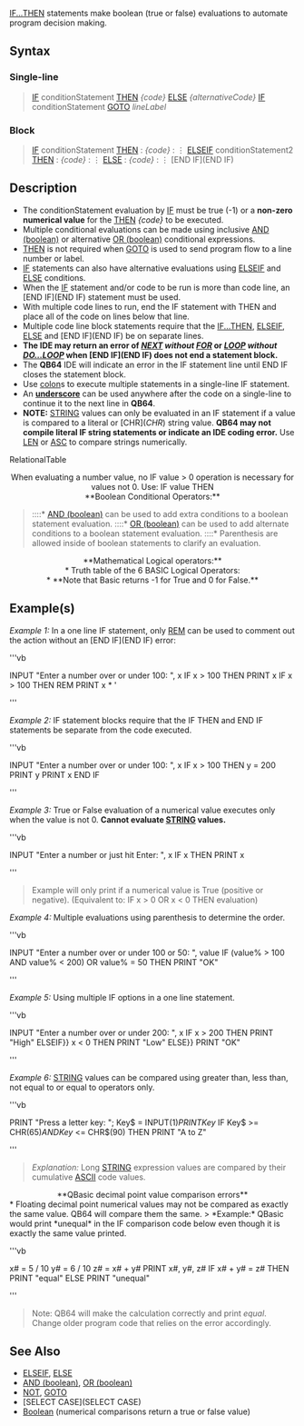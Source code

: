 [IF...THEN](IF...THEN) statements make boolean (true or false) evaluations to automate program decision making.

## Syntax

### Single-line

>  [IF](IF) conditionStatement [THEN](THEN) *{code}* [ELSE](ELSE) *{alternativeCode}*
>  [IF](IF) conditionStatement [GOTO](GOTO) *lineLabel*


### Block

>  [IF](IF) conditionStatement [THEN](THEN)
> : *{code}*
> : ⋮
>  [ELSEIF](ELSEIF) conditionStatement2 [THEN](THEN)
> : *{code}*
> : ⋮
>  [ELSE](ELSE)
> : *{code}*
> : ⋮
>  [END IF](END IF)


## Description

* The conditionStatement evaluation by [IF](IF) must be true (-1) or a **non-zero numerical value** for the [THEN](THEN) *{code}* to be executed.
* Multiple conditional evaluations can be made using inclusive [AND (boolean)](AND (boolean)) or alternative [OR (boolean)](OR (boolean)) conditional expressions.
* [THEN](THEN) is not required when [GOTO](GOTO) is used to send program flow to a line number or label.
* [IF](IF) statements can also have alternative evaluations using [ELSEIF](ELSEIF) and [ELSE](ELSE) conditions. 
* When the [IF](IF) statement and/or code to be run is more than code line, an [END IF](END IF) statement must be used.
* With multiple code lines to run, end the IF statement with THEN and place all of the code on lines below that line.
* Multiple code line block statements require that the [IF...THEN](IF...THEN), [ELSEIF](ELSEIF), [ELSE](ELSE) and [END IF](END IF) be on separate lines.
* **The IDE may return an error of *[NEXT](NEXT) without [FOR](FOR)* or *[LOOP](LOOP) without [DO...LOOP](DO...LOOP)* when [END IF](END IF) does not end a statement block.**
* The **QB64** IDE will indicate an error in the IF statement line until END IF closes the statement block.
* Use [colon](colon)s to execute multiple statements in a single-line IF statement.
* An **[underscore](underscore)** can be used anywhere after the code on a single-line to continue it to the next line in **QB64**.
* **NOTE:** [STRING](STRING) values can only be evaluated in an IF statement if a value is compared to a literal or [CHR$](CHR$) string value. **QB64 may not compile literal IF string statements or indicate an IDE coding error.** Use [LEN](LEN) or [ASC](ASC) to compare strings numerically.



RelationalTable


<center> When evaluating a number value, no IF value > 0 operation is necessary for values not 0. Use: IF value THEN </center>


<center>**Boolean Conditional Operators:**</center>


> ::::* [AND (boolean)](AND (boolean)) can be used to add extra conditions to a boolean statement evaluation.
> ::::* [OR (boolean)](OR (boolean)) can be used to add alternate conditions to a boolean statement evaluation.
> ::::* Parenthesis are allowed inside of boolean statements to clarify an evaluation.


<center>**Mathematical Logical operators:**</center>
<center>* Truth table of the 6 BASIC Logical Operators:</center>




<center>* **Note that Basic returns -1 for True and 0 for False.**</center>


## Example(s)

*Example 1:* In a one line IF statement, only [REM](REM) can be used to comment out the action without an [END IF](END IF) error:

'''vb

INPUT "Enter a number over or under 100: ", x
IF x > 100 THEN PRINT x 
IF x > 100 THEN REM PRINT x * '

'''


*Example 2:* IF statement blocks require that the IF THEN and END IF statements be separate from the code executed.

'''vb

INPUT "Enter a number over or under 100: ", x
IF x > 100 THEN
  y = 200
  PRINT y
  PRINT x
END IF 

'''


*Example 3:* True or False evaluation of a numerical value executes only when the value is not 0. **Cannot evaluate [STRING](STRING) values.**

'''vb

INPUT "Enter a number or just hit Enter: ", x
IF x THEN PRINT x 

'''
> Example will only print if a numerical value is True (positive or negative). (Equivalent to: IF x > 0 OR x < 0 THEN evaluation)


*Example 4:* Multiple evaluations using parenthesis to determine the order.

'''vb

INPUT "Enter a number over or under 100 or 50: ", value
IF (value% > 100 AND value% < 200) OR value% = 50 THEN PRINT "OK" 

'''


*Example 5:* Using multiple IF options in a one line statement.

'''vb

INPUT "Enter a number over or under 200: ", x
IF x > 200 THEN PRINT "High" ELSEIF}} x < 0 THEN PRINT "Low" ELSE}} PRINT "OK"


'''


*Example 6:* [STRING](STRING) values can be compared using greater than, less than, not equal to or equal to operators only.

'''vb

PRINT "Press a letter key: ";
Key$ = INPUT$(1)
PRINT Key$ 
IF Key$ >= CHR$(65) AND Key$ <= CHR$(90) THEN PRINT "A to Z"

'''
>  *Explanation:* Long [STRING](STRING) expression values are compared by their cumulative [ASCII](ASCII) code values.


<center>**QBasic decimal point value comparison errors**</center>
* Floating decimal point numerical values may not be compared as exactly the same value. QB64 will compare them the same.
> *Example:* QBasic would print *unequal* in the IF comparison code below even though it is exactly the same value printed.

'''vb

x# = 5 / 10
y# = 6 / 10
z# = x# + y#
PRINT x#, y#, z#
IF x# + y# = z# THEN PRINT "equal" ELSE PRINT "unequal" 

'''
>  Note: QB64 will make the calculation correctly and print *equal*. Change older program code that relies on the error accordingly.


## See Also

* [ELSEIF](ELSEIF), [ELSE](ELSE)
* [AND (boolean)](AND (boolean)), [OR (boolean)](OR (boolean)) 
* [NOT](NOT), [GOTO](GOTO)
* [SELECT CASE](SELECT CASE)
* [Boolean](Boolean) (numerical comparisons return a true or false value)




